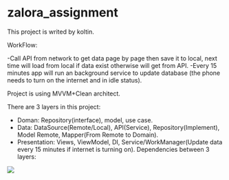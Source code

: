 # zalora_assignment
This project is writed by koltin.

WorkFlow:

-Call API from network to get data page by page then save it to local, next time will load from local if data exist otherwise will get from API.
-Every 15 minutes app will run an background service to update database (the phone needs to turn on the internet and in idle status).

Project is using MVVM+Clean architect.

There are 3 layers in this project:
- Doman: Repository(interface), model, use case.
- Data: DataSource(Remote/Local), API(Service), Repository(Implement), Model Remote, Mapper(From Remote to Domain).
- Presentation: Views, ViewModel, DI, Service/WorkManager(Update data every 15 minutes if internet is turning on).
Dependencies between 3 layers:

<img src="https://user-images.githubusercontent.com/71365481/93423718-cfbf3980-f8e0-11ea-9ea3-81c1ac845ebb.png">
